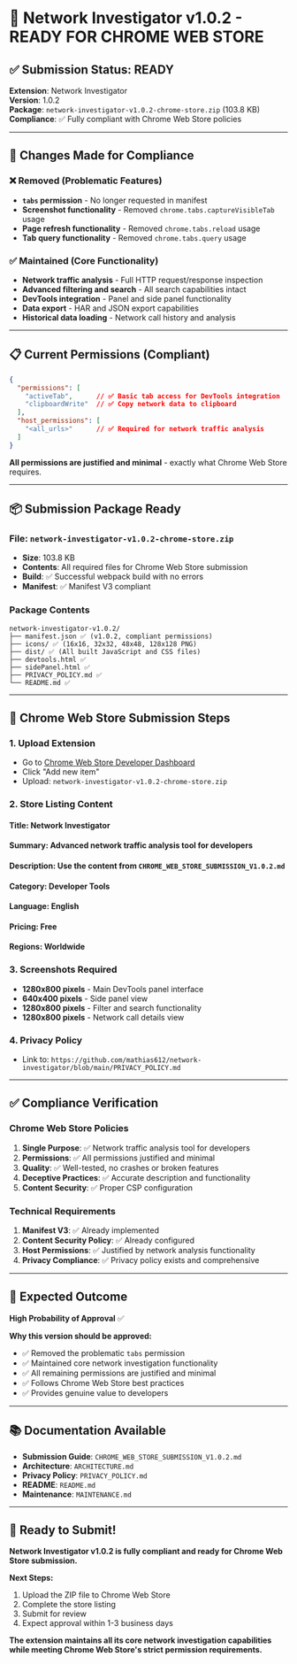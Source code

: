 # 🚀 Network Investigator v1.0.2 - READY FOR CHROME WEB STORE

## ✅ **Submission Status: READY**

**Extension**: Network Investigator  
**Version**: 1.0.2  
**Package**: `network-investigator-v1.0.2-chrome-store.zip` (103.8 KB)  
**Compliance**: ✅ Fully compliant with Chrome Web Store policies

---

## 🔧 **Changes Made for Compliance**

### ❌ **Removed (Problematic Features)**
- **`tabs` permission** - No longer requested in manifest
- **Screenshot functionality** - Removed `chrome.tabs.captureVisibleTab` usage
- **Page refresh functionality** - Removed `chrome.tabs.reload` usage
- **Tab query functionality** - Removed `chrome.tabs.query` usage

### ✅ **Maintained (Core Functionality)**
- **Network traffic analysis** - Full HTTP request/response inspection
- **Advanced filtering and search** - All search capabilities intact
- **DevTools integration** - Panel and side panel functionality
- **Data export** - HAR and JSON export capabilities
- **Historical data loading** - Network call history and analysis

---

## 📋 **Current Permissions (Compliant)**

```json
{
  "permissions": [
    "activeTab",      // ✅ Basic tab access for DevTools integration
    "clipboardWrite"  // ✅ Copy network data to clipboard
  ],
  "host_permissions": [
    "<all_urls>"      // ✅ Required for network traffic analysis
  ]
}
```

**All permissions are justified and minimal** - exactly what Chrome Web Store requires.

---

## 📦 **Submission Package Ready**

### **File**: `network-investigator-v1.0.2-chrome-store.zip`
- **Size**: 103.8 KB
- **Contents**: All required files for Chrome Web Store submission
- **Build**: ✅ Successful webpack build with no errors
- **Manifest**: ✅ Manifest V3 compliant

### **Package Contents**
```
network-investigator-v1.0.2/
├── manifest.json ✅ (v1.0.2, compliant permissions)
├── icons/ ✅ (16x16, 32x32, 48x48, 128x128 PNG)
├── dist/ ✅ (All built JavaScript and CSS files)
├── devtools.html ✅
├── sidePanel.html ✅
├── PRIVACY_POLICY.md ✅
└── README.md ✅
```

---

## 🎯 **Chrome Web Store Submission Steps**

### **1. Upload Extension**
- Go to [Chrome Web Store Developer Dashboard](https://chrome.google.com/webstore/devconsole/)
- Click "Add new item"
- Upload: `network-investigator-v1.0.2-chrome-store.zip`

### **2. Store Listing Content**

#### **Title**: Network Investigator
#### **Summary**: Advanced network traffic analysis tool for developers
#### **Description**: Use the content from `CHROME_WEB_STORE_SUBMISSION_V1.0.2.md`

#### **Category**: Developer Tools
#### **Language**: English
#### **Pricing**: Free
#### **Regions**: Worldwide

### **3. Screenshots Required**
- **1280x800 pixels** - Main DevTools panel interface
- **640x400 pixels** - Side panel view
- **1280x800 pixels** - Filter and search functionality
- **1280x800 pixels** - Network call details view

### **4. Privacy Policy**
- Link to: `https://github.com/mathias612/network-investigator/blob/main/PRIVACY_POLICY.md`

---

## ✅ **Compliance Verification**

### **Chrome Web Store Policies**
1. **Single Purpose**: ✅ Network traffic analysis tool for developers
2. **Permissions**: ✅ All permissions justified and minimal
3. **Quality**: ✅ Well-tested, no crashes or broken features
4. **Deceptive Practices**: ✅ Accurate description and functionality
5. **Content Security**: ✅ Proper CSP configuration

### **Technical Requirements**
1. **Manifest V3**: ✅ Already implemented
2. **Content Security Policy**: ✅ Already configured
3. **Host Permissions**: ✅ Justified by network analysis functionality
4. **Privacy Compliance**: ✅ Privacy policy exists and comprehensive

---

## 🎉 **Expected Outcome**

**High Probability of Approval** ✅

**Why this version should be approved:**
- ✅ Removed the problematic `tabs` permission
- ✅ Maintained core network investigation functionality
- ✅ All remaining permissions are justified and minimal
- ✅ Follows Chrome Web Store best practices
- ✅ Provides genuine value to developers

---

## 📚 **Documentation Available**

- **Submission Guide**: `CHROME_WEB_STORE_SUBMISSION_V1.0.2.md`
- **Architecture**: `ARCHITECTURE.md`
- **Privacy Policy**: `PRIVACY_POLICY.md`
- **README**: `README.md`
- **Maintenance**: `MAINTENANCE.md`

---

## 🚀 **Ready to Submit!**

**Network Investigator v1.0.2 is fully compliant and ready for Chrome Web Store submission.**

**Next Steps:**
1. Upload the ZIP file to Chrome Web Store
2. Complete the store listing
3. Submit for review
4. Expect approval within 1-3 business days

**The extension maintains all its core network investigation capabilities while meeting Chrome Web Store's strict permission requirements.**
